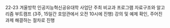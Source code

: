 22-23 겨울방학
인공지능혁신공유대학 사업단 주최 비교과 프로그램
자료구조와 알고리즘 부트캠프 (3주, 15일간 호암관에서 오전 10시에 진행)
강의 및 예제 확인, 주어진 과제 해결하는 절차로 진행
